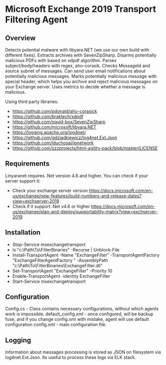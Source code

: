 Microsoft Exchange 2019 Transport Filtering Agent
==================

## Overview
Detects potential malware with libyara.NET (we use our own build with different fixes).
Extracts archives with SevenZipSharp.
Disarms potentially malicious PDFs with based on xdpdf algorithm.
Parses subject/body/headers with regex, aho-corasik.
Checks MessageId and source subnet of messages.
Can send user email notifications about potentially malicious messages.
Marks potentially malicious message with special header, which helps you archive and reject malicious messages on your Exchange server.
Uses metrics to decide whether a message is malicious.

Using third party libraries:
* https://github.com/pdonald/aho-corasick
* https://github.com/braktech/xdpdf
* https://github.com/squid-box/SevenZipSharp
* https://github.com/microsoft/libyara.NET
* https://logging.apache.org/log4net/
* https://github.com/gdziadkiewicz/log4net.Ext.Json
* https://github.com/lduchosal/ipnetwork
* https://github.com/zzzprojects/html-agility-pack/blob/master/LICENSE

## Requirements
Linyaranet requires .Net version 4.6 and higher. You can check if your server support it:
* Check your exchange server version https://docs.microsoft.com/en-us/exchange/new-features/build-numbers-and-release-dates?view=exchserver-2019
* Check if it support .Net v4.6 or higher https://docs.microsoft.com/en-us/exchange/plan-and-deploy/supportability-matrix?view=exchserver-2019

## Installation
* Stop-Service msexchangetransport
* ls "c:\Path\To\FilterBinaries" -Recurse | Unblock-File
* Install-TransportAgent -Name "ExchangeFilter" -TransportAgentFactory  "ExchangeFilterAgentFactory " -AssemblyPath "c:\Path\To\FilterBinaries\ExchangeFilter.dll"
* Set-TransportAgent "ExchangeFilter" -Priority 10
* Enable-TransportAgent -identity ExchangeFilter
* Start-Service msexchangetransport

## Configuration
Config.cs - Class contains necessary configurations, without which agents work is impossible.
default_config.xml - once configured, will be backup fuse, and if you change config.xml with mistake, agent will use default configuration
config.xml - main configuration file.

## Logging
Information about messages processing is stored as JSON on filesystem via log4net.Ext.Json. Its useful to process these logs via ELK stack.
